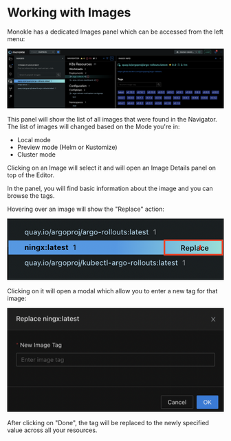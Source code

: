 # Working with Images

Monokle has a dedicated Images panel which can be accessed from the left menu:

![Images Panel](img/images-panel-1-8-0.png)

This panel will show the list of all images that were found in the Navigator.
The list of images will changed based on the Mode you're in:
- Local mode
- Preview mode (Helm or Kustomize)
- Cluster mode

Clicking on an Image will select it and will open an Image Details panel on top of the Editor.

In the panel, you will find basic information about the image and you can browse the tags.

Hovering over an image will show the "Replace" action:

![Image Replace Hover](img/images-panel-hover-1-8-0.png)

Clicking on it will open a modal which allow you to enter a new tag for that image:

![Image Replace Tag](img/images-panel-replace-1-8-0.png)

After clicking on "Done", the tag will be replaced to the newly specified value across all your resources.
